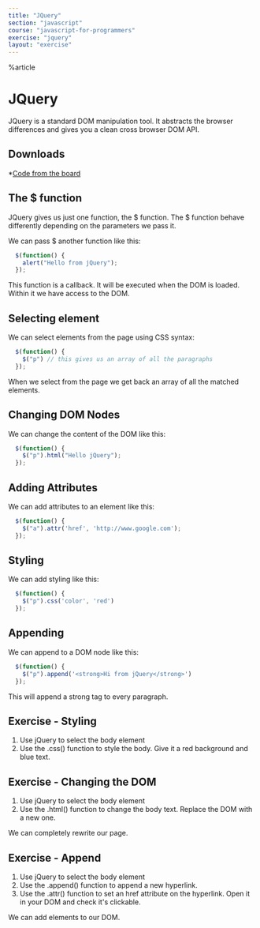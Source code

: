 ```yaml
---
title: "JQuery"
section: "javascript"
course: "javascript-for-programmers"
exercise: "jquery"
layout: "exercise"
---
```


%article


# JQuery

JQuery is a standard DOM manipulation tool. It abstracts the browser differences and gives you a clean cross browser DOM API.

## Downloads

*[Code from the board](https://www.dropbox.com/sh/sn9quphy0pltwcn/AAD8O_HuuvM8qqEnIEo42vZda?dl=1)

## The $ function

JQuery gives us just one function, the $ function. The $ function behave differently depending on the parameters we pass it.

We can pass $ another function like this:

```js
  $(function() {
    alert("Hello from jQuery");
  });
```





This function is a callback. It will be executed when the DOM is loaded. Within it we have access to the DOM.


## Selecting element

We can select elements from the page using CSS syntax:

```js
  $(function() {
    $("p") // this gives us an array of all the paragraphs
  });
```





When we select from the page we get back an array of all the matched elements.

## Changing DOM Nodes

We can change the content of the DOM like this:

```js
  $(function() {
    $("p").html("Hello jQuery");
  });
```





## Adding Attributes

We can add attributes to an element like this:

```js
  $(function() {
    $("a").attr('href', 'http://www.google.com');
  });
```





## Styling

We can add styling like this:

```js
  $(function() {
    $("p").css('color', 'red')
  });
```






## Appending

We can append to a DOM node like this:

```js
  $(function() {
    $("p").append('<strong>Hi from jQuery</strong>')
  });
```





This will append a strong tag to every paragraph.




## Exercise - Styling

1. Use jQuery to select the body element
2. Use the .css() function to style the body. Give it a red background and blue text.



## Exercise - Changing the DOM

1. Use jQuery to select the body element
2. Use the .html() function to change the body text. Replace the DOM with a new one.

We can completely rewrite our page.



## Exercise - Append

1. Use jQuery to select the body element
2. Use the .append() function to append a new hyperlink.
3. Use the .attr() function to set an href attribute on the hyperlink. Open it in your DOM and check it's clickable.

We can add elements to our DOM.
